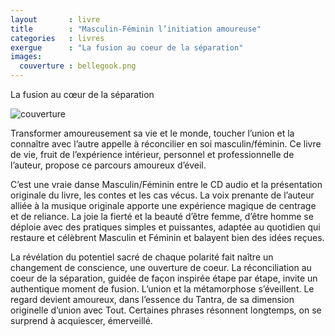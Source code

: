 ```yaml
---
layout       : livre
title        : "Masculin-Féminin l’initiation amoureuse"
categories   : livres
exergue      : "La fusion au coeur de la séparation"
images:
  couverture : bellegook.png
---
```


La fusion au cœur de la séparation

![couverture](../../../../images-livres/bellegook.png )

Transformer amoureusement sa vie et le monde, toucher l’union et la connaître avec l’autre appelle à réconcilier en soi masculin/féminin. Ce livre de vie, fruit de l’expérience intérieur, personnel et professionnelle de l’auteur, propose ce parcours amoureux d’éveil.

C’est une vraie danse Masculin/Féminin entre le CD audio et la présentation originale du livre, les contes et les cas vécus. La voix prenante de l’auteur alliée à la musique originale apporte une expérience magique de centrage et de reliance. La joie la fierté et la beauté d’être femme, d’être homme se déploie avec des pratiques simples et puissantes, adaptée au quotidien qui restaure et célèbrent Masculin et Féminin et balayent bien des idées reçues.

La révélation du potentiel sacré de chaque polarité fait naître un changement de conscience, une ouverture de coeur. La réconciliation au coeur de la séparation, guidée de façon inspirée étape par étape, invite un authentique moment de fusion. L’union et la métamorphose s’éveillent. Le regard devient amoureux, dans l’essence du Tantra, de sa dimension originelle d’union avec Tout. Certaines phrases résonnent longtemps, on se surprend à acquiescer, émerveillé.
